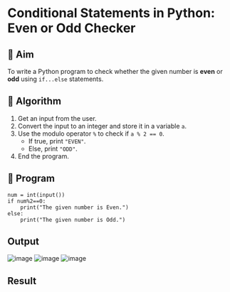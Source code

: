# Conditional Statements in Python: Even or Odd Checker

## 🎯 Aim
To write a Python program to check whether the given number is **even** or **odd** using `if...else` statements.

## 🧠 Algorithm
1. Get an input from the user.
2. Convert the input to an integer and store it in a variable `a`.
3. Use the modulo operator `%` to check if `a % 2 == 0`.
   - If true, print `"EVEN"`.
   - Else, print `"ODD"`.
4. End the program.

## 🧾 Program
```
num = int(input())
if num%2==0:
    print("The given number is Even.")
else:
    print("The given number is Odd.")
```

## Output
![image](https://github.com/user-attachments/assets/12f4830a-72fb-4a42-a9de-0f0beb762f58)
![image](https://github.com/user-attachments/assets/dab80c2c-c2df-4541-aaf6-b94b4aa99115)
![image](https://github.com/user-attachments/assets/8226fb52-dc75-43fa-808f-f2accc291a94)

## Result
